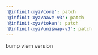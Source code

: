 ```yaml
---
'@infinit-xyz/core': patch
'@infinit-xyz/aave-v3': patch
'@infinit-xyz/token': patch
'@infinit-xyz/uniswap-v3': patch
---
```


bump viem version
